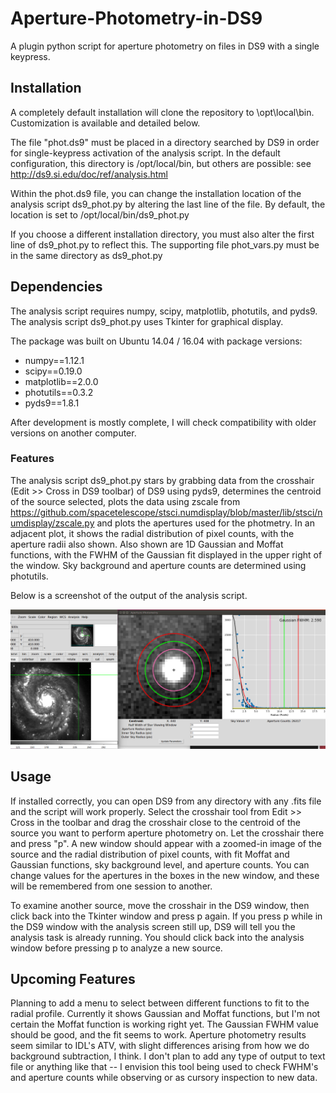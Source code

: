 # Aperture-Photometry-in-DS9
A plugin python script for aperture photometry on files in DS9 with a single keypress.

## Installation
A completely default installation will clone the repository to \opt\local\bin. Customization is available and detailed below. 

The file "phot.ds9" must be placed in a directory searched by DS9 in order for single-keypress activation of the analysis script. In the default configuration, this directory is /opt/local/bin, but others are possible: see http://ds9.si.edu/doc/ref/analysis.html

Within the phot.ds9 file, you can change the installation location of the analysis script ds9_phot.py by altering the last line of the file. By default, the location is set to /opt/local/bin/ds9\_phot.py

If you choose a different installation directory, you must also alter the first line of ds9_phot.py to reflect this. The supporting file phot\_vars.py must be in the same directory as ds9\_phot.py

## Dependencies
The analysis script requires numpy, scipy, matplotlib, photutils, and pyds9. The analysis script ds9\_phot.py uses Tkinter for graphical display. 

The package was built on Ubuntu 14.04 / 16.04 with package versions:
  * numpy==1.12.1
  * scipy==0.19.0
  * matplotlib==2.0.0
  * photutils==0.3.2
  * pyds9==1.8.1


After development is mostly complete, I will check compatibility with older versions on another computer.

### Features
The analysis script ds9\_phot.py stars by grabbing data from the crosshair (Edit >> Cross in DS9 toolbar) of DS9 using pyds9, determines the centroid of the source selected, plots the data using zscale from https://github.com/spacetelescope/stsci.numdisplay/blob/master/lib/stsci/numdisplay/zscale.py and plots the apertures used for the photmetry. In an adjacent plot, it shows the radial distribution of pixel counts, with the aperture radii also shown. Also shown are 1D Gaussian and Moffat functions, with the FWHM of the Gaussian fit displayed in the upper right of the window. Sky background and aperture counts are determined using photutils.

Below is a screenshot of the output of the analysis script.

![Alt text](test.png)

## Usage
If installed correctly, you can open DS9 from any directory with any .fits file and the script will work properly. Select the crosshair tool from Edit >> Cross in the toolbar and drag the crosshair close to the centroid of the source you want to perform aperture photometry on. Let the crosshair there and press "p". A new window should appear with a zoomed-in image of the source and the radial distribution of pixel counts, with fit Moffat and Gaussian functions, sky background level, and aperture counts. You can change values for the apertures in the boxes in the new window, and these will be remembered from one session to another. 

To examine another source, move the crosshair in the DS9 window, then click back into the Tkinter window and press p again. If you press p while in the DS9 window with the analysis screen still up, DS9 will tell you the analysis task is already running. You should click back into the analysis window before pressing p to analyze a new source. 

## Upcoming Features
Planning to add a menu to select between different functions to fit to the radial profile. Currently it shows Gaussian and Moffat functions, but I'm not certain the Moffat function is working right yet. The Gaussian FWHM value should be good, and the fit seems to work. Aperture photometry results seem similar to IDL's ATV, with slight differences arising from how we do background subtraction, I think. 
I don't plan to add any type of output to text file or anything like that -- I envision this tool being used to check FWHM's and aperture counts while observing or as cursory inspection to new data. 
